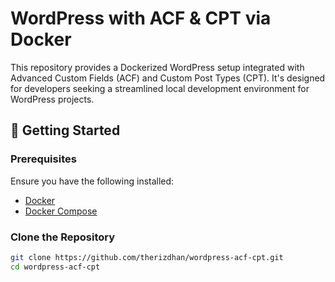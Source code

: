 # WordPress with ACF & CPT via Docker

This repository provides a Dockerized WordPress setup integrated with Advanced Custom Fields (ACF) and Custom Post Types (CPT). It's designed for developers seeking a streamlined local development environment for WordPress projects.

## 🚀 Getting Started

### Prerequisites

Ensure you have the following installed:

- [Docker](https://www.docker.com/get-started)
- [Docker Compose](https://docs.docker.com/compose/install/)

### Clone the Repository

```bash
git clone https://github.com/therizdhan/wordpress-acf-cpt.git
cd wordpress-acf-cpt
